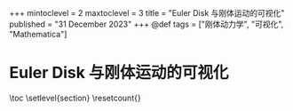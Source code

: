 
<!-- January一月、February二月、March三月、April四月、May五月、June六月、July七月 August八月、September九月、October十月、November十一月、December十二月 -->
+++
mintoclevel = 2
maxtoclevel = 3
title = "Euler Disk 与刚体运动的可视化"
published = "31 December 2023"
+++
@def tags = ["刚体动力学", "可视化", "Mathematica"]
# Euler Disk 与刚体运动的可视化

\toc
\setlevel{section} \resetcount{}

